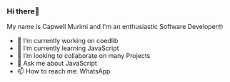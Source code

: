 ### Hi there👋 


My name is Capwell Murimi and I'm an enthusiastic Software Developer🤓
- 🔭 I’m currently working on coedlib
- 🌱 I’m currently learning JavaScript 
- 👯 I’m looking to collaborate on many Projects
- 💬 Ask me about JavaScript
- 📫 How to reach me: WhatsApp 

